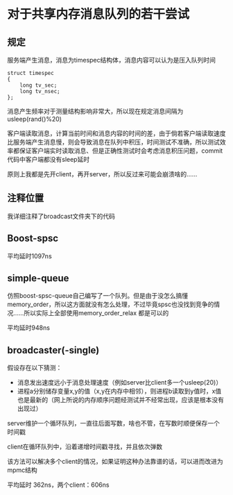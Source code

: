 # 对于共享内存消息队列的若干尝试

## 规定

服务端产生消息，消息为timespec结构体，消息内容可以认为是压入队列时间

	struct timespec
	{
		long tv_sec;
		long tv_nsec;
	};

消息产生频率对于测量结构影响非常大，所以现在规定消息间隔为 usleep(rand()%20)

客户端读取消息，计算当前时间和消息内容的时间的差，由于倘若客户端读取速度比服务端产生消息慢，则会导致消息在队列中积压，时间测试不准确，所以测试效率都保证客户端实时读取消息、但是正确性测试时会考虑消息积压问题，commit代码中客户端都没有sleep延时

原则上我都是先开client，再开server，所以反过来可能会崩溃啥的……

## 注释位置

我详细注释了broadcast文件夹下的代码

## Boost-spsc

平均延时1097ns

## simple-queue

仿照boost-spsc-queue自己编写了一个队列。但是由于没怎么搞懂memory\_order，所以这方面就没有怎么处理，不过毕竟spsc也没找到竞争的情况……所以实际上全部使用memory\_order\_relax 都是可以的

平均延时948ns

## broadcaster(-single)

假设存在以下猜测：

* 消息发出速度远小于消息处理速度（例如server比client多一个usleep(20)）
* 进程a分别储存变量x,y的值（x,y在内存中相邻），则进程b读取到y值时，x值也是最新的（网上所说的内存顺序问题经测试并不经常出现，应该是根本没有出现过）

server维护一个循环队列，一直往后面写数，啥也不管，在写数时顺便保存一个时间戳

client在循环队列中，沿着递增时间戳寻找，并且依次弹数

该方法可以解决多个client的情况，如果证明这种办法靠谱的话，可以进而改进为mpmc结构

平均延时 362ns，两个client：606ns
